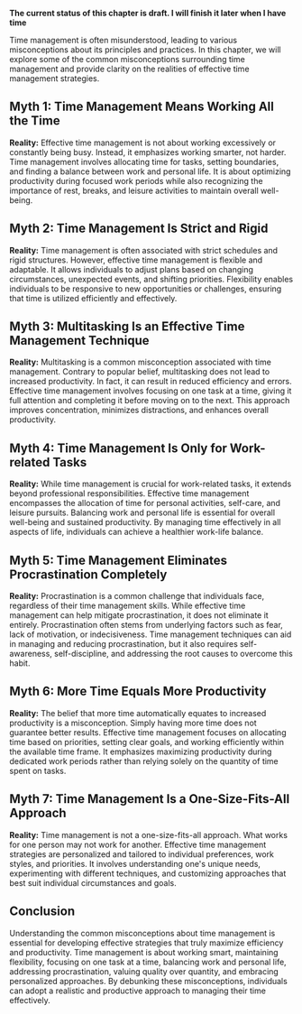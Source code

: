 **The current status of this chapter is draft. I will finish it later when I have time**

Time management is often misunderstood, leading to various misconceptions about its principles and practices. In this chapter, we will explore some of the common misconceptions surrounding time management and provide clarity on the realities of effective time management strategies.

Myth 1: Time Management Means Working All the Time
--------------------------------------------------

**Reality:** Effective time management is not about working excessively or constantly being busy. Instead, it emphasizes working smarter, not harder. Time management involves allocating time for tasks, setting boundaries, and finding a balance between work and personal life. It is about optimizing productivity during focused work periods while also recognizing the importance of rest, breaks, and leisure activities to maintain overall well-being.

Myth 2: Time Management Is Strict and Rigid
-------------------------------------------

**Reality:** Time management is often associated with strict schedules and rigid structures. However, effective time management is flexible and adaptable. It allows individuals to adjust plans based on changing circumstances, unexpected events, and shifting priorities. Flexibility enables individuals to be responsive to new opportunities or challenges, ensuring that time is utilized efficiently and effectively.

Myth 3: Multitasking Is an Effective Time Management Technique
--------------------------------------------------------------

**Reality:** Multitasking is a common misconception associated with time management. Contrary to popular belief, multitasking does not lead to increased productivity. In fact, it can result in reduced efficiency and errors. Effective time management involves focusing on one task at a time, giving it full attention and completing it before moving on to the next. This approach improves concentration, minimizes distractions, and enhances overall productivity.

Myth 4: Time Management Is Only for Work-related Tasks
------------------------------------------------------

**Reality:** While time management is crucial for work-related tasks, it extends beyond professional responsibilities. Effective time management encompasses the allocation of time for personal activities, self-care, and leisure pursuits. Balancing work and personal life is essential for overall well-being and sustained productivity. By managing time effectively in all aspects of life, individuals can achieve a healthier work-life balance.

Myth 5: Time Management Eliminates Procrastination Completely
-------------------------------------------------------------

**Reality:** Procrastination is a common challenge that individuals face, regardless of their time management skills. While effective time management can help mitigate procrastination, it does not eliminate it entirely. Procrastination often stems from underlying factors such as fear, lack of motivation, or indecisiveness. Time management techniques can aid in managing and reducing procrastination, but it also requires self-awareness, self-discipline, and addressing the root causes to overcome this habit.

Myth 6: More Time Equals More Productivity
------------------------------------------

**Reality:** The belief that more time automatically equates to increased productivity is a misconception. Simply having more time does not guarantee better results. Effective time management focuses on allocating time based on priorities, setting clear goals, and working efficiently within the available time frame. It emphasizes maximizing productivity during dedicated work periods rather than relying solely on the quantity of time spent on tasks.

Myth 7: Time Management Is a One-Size-Fits-All Approach
-------------------------------------------------------

**Reality:** Time management is not a one-size-fits-all approach. What works for one person may not work for another. Effective time management strategies are personalized and tailored to individual preferences, work styles, and priorities. It involves understanding one's unique needs, experimenting with different techniques, and customizing approaches that best suit individual circumstances and goals.

Conclusion
----------

Understanding the common misconceptions about time management is essential for developing effective strategies that truly maximize efficiency and productivity. Time management is about working smart, maintaining flexibility, focusing on one task at a time, balancing work and personal life, addressing procrastination, valuing quality over quantity, and embracing personalized approaches. By debunking these misconceptions, individuals can adopt a realistic and productive approach to managing their time effectively.
